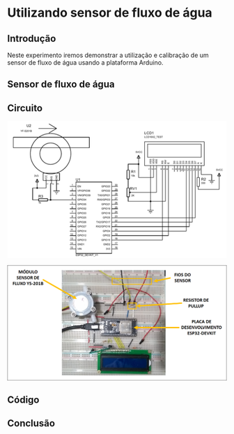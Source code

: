 # Utilizando sensor de fluxo de água
## Introdução
Neste experimento iremos demonstrar a utilização e calibração de um
sensor de fluxo de água usando a plataforma Arduino.

## Sensor de fluxo de água
 
## Circuito
![Esquemático](esquematico.png)

![Foto do circuito montado em uma protoboard.](imagem.png)

## Código

## Conclusão
